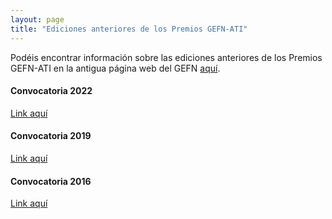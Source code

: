 ```yaml
---
layout: page
title: "Ediciones anteriores de los Premios GEFN-ATI"
---
```


Podéis encontrar información sobre las ediciones anteriores de los Premios
GEFN-ATI en la antigua página web del GEFN [aquí](https://igfae.usc.es/gefn).

#### Convocatoria 2022

[Link aquí](https://igfae.usc.es/gefn/convocatoria-2022/)


#### Convocatoria 2019

[Link aquí](https://igfae.usc.es/gefn/convocatoria-2019/)

#### Convocatoria 2016

[Link aquí](https://igfae.usc.es/gefn/convocatoria-2017/)

